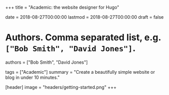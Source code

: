 +++
title = "Academic: the website designer for Hugo"

date = 2018-08-27T00:00:00
lastmod = 2018-08-27T00:00:00
draft = false

# Authors. Comma separated list, e.g. `["Bob Smith", "David Jones"]`.
authors = ["Bob Smith", "David Jones"]

tags = ["Academic"]
summary = "Create a beautifully simple website or blog in under 10 minutes."

[header]
image = "headers/getting-started.png"
+++
